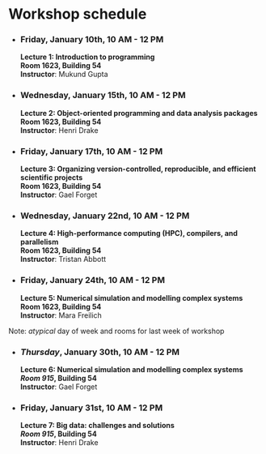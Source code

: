 # Workshop schedule

- ### Friday, January 10th, 10 AM - 12 PM
  **Lecture 1: Introduction to programming**\
  **Room 1623, Building 54**\
  **Instructor**: Mukund Gupta

- ### Wednesday, January 15th, 10 AM - 12 PM
  **Lecture 2: Object-oriented programming and data analysis packages**\
  **Room 1623, Building 54**\
  **Instructor**: Henri Drake

- ### Friday, January 17th, 10 AM - 12 PM
  **Lecture 3: Organizing version-controlled, reproducible, and efficient scientific projects**\
  **Room 1623, Building 54**\
  **Instructor**: Gael Forget

- ### Wednesday, January 22nd, 10 AM - 12 PM
  **Lecture 4: High-performance computing (HPC), compilers, and parallelism**\
  **Room 1623, Building 54**\
  **Instructor**: Tristan Abbott

- ### Friday, January 24th, 10 AM - 12 PM
  **Lecture 5: Numerical simulation and modelling complex systems**\
  **Room 1623, Building 54**\
  **Instructor**: Mara Freilich

Note: *atypical* day of week and rooms for last week of workshop

- ### *Thursday*, January 30th, 10 AM - 12 PM
  **Lecture 6: Numerical simulation and modelling complex systems**\
  ***Room 915*, Building 54**\
  **Instructor**: Gael Forget

- ### Friday, January 31st, 10 AM - 12 PM
  **Lecture 7: Big data: challenges and solutions**\
  ***Room 915*, Building 54**\
  **Instructor**: Henri Drake
